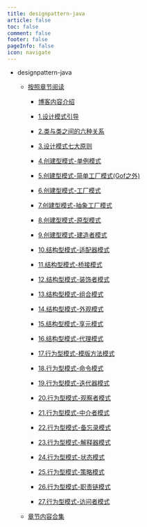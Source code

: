 ```yaml
---
title: designpattern-java
article: false
toc: false
comment: false
footer: false
pageInfo: false
icon: navigate
---
```


- designpattern-java

    - <a class="breadcrumb-link" target="_blank" href="shardings">按照章节阅读</a>


        - <a class="breadcrumb-link" target="_blank" href="shardings/designpattern-java-chapter-0.博客内容介绍.html">博客内容介绍</a>

        - <a class="breadcrumb-link" target="_blank" href="shardings/designpattern-java-chapter-1.设计模式引导.html">1.设计模式引导</a>

        - <a class="breadcrumb-link" target="_blank" href="shardings/designpattern-java-chapter-2.类与类之间的六种关系.html">2.类与类之间的六种关系</a>

        - <a class="breadcrumb-link" target="_blank" href="shardings/designpattern-java-chapter-3.设计模式七大原则.html">3.设计模式七大原则</a>

        - <a class="breadcrumb-link" target="_blank" href="shardings/designpattern-java-chapter-4.创建型模式-单例模式.html">4.创建型模式-单例模式</a>

        - <a class="breadcrumb-link" target="_blank" href="shardings/designpattern-java-chapter-5.创建型模式-简单工厂模式(Gof之外).html">5.创建型模式-简单工厂模式(Gof之外)</a>

        - <a class="breadcrumb-link" target="_blank" href="shardings/designpattern-java-chapter-6.创建型模式-工厂模式.html">6.创建型模式-工厂模式</a>

        - <a class="breadcrumb-link" target="_blank" href="shardings/designpattern-java-chapter-7.创建型模式-抽象工厂模式.html">7.创建型模式-抽象工厂模式</a>

        - <a class="breadcrumb-link" target="_blank" href="shardings/designpattern-java-chapter-8.创建型模式-原型模式.html">8.创建型模式-原型模式</a>

        - <a class="breadcrumb-link" target="_blank" href="shardings/designpattern-java-chapter-9.创建型模式-建造者模式.html">9.创建型模式-建造者模式</a>

        - <a class="breadcrumb-link" target="_blank" href="shardings/designpattern-java-chapter-10.结构型模式-适配器模式.html">10.结构型模式-适配器模式</a>

        - <a class="breadcrumb-link" target="_blank" href="shardings/designpattern-java-chapter-11.结构型模式-桥接模式.html">11.结构型模式-桥接模式</a>

        - <a class="breadcrumb-link" target="_blank" href="shardings/designpattern-java-chapter-12.结构型模式-装饰者模式.html">12.结构型模式-装饰者模式</a>

        - <a class="breadcrumb-link" target="_blank" href="shardings/designpattern-java-chapter-13.结构型模式-组合模式.html">13.结构型模式-组合模式</a>

        - <a class="breadcrumb-link" target="_blank" href="shardings/designpattern-java-chapter-14.结构型模式-外观模式.html">14.结构型模式-外观模式</a>

        - <a class="breadcrumb-link" target="_blank" href="shardings/designpattern-java-chapter-15.结构型模式-享元模式.html">15.结构型模式-享元模式</a>

        - <a class="breadcrumb-link" target="_blank" href="shardings/designpattern-java-chapter-16.结构型模式-代理模式.html">16.结构型模式-代理模式</a>

        - <a class="breadcrumb-link" target="_blank" href="shardings/designpattern-java-chapter-17.行为型模式-模版方法模式.html">17.行为型模式-模版方法模式</a>

        - <a class="breadcrumb-link" target="_blank" href="shardings/designpattern-java-chapter-18.行为型模式-命令模式.html">18.行为型模式-命令模式</a>

        - <a class="breadcrumb-link" target="_blank" href="shardings/designpattern-java-chapter-19.行为型模式-迭代器模式.html">19.行为型模式-迭代器模式</a>

        - <a class="breadcrumb-link" target="_blank" href="shardings/designpattern-java-chapter-20.行为型模式-观察者模式.html">20.行为型模式-观察者模式</a>

        - <a class="breadcrumb-link" target="_blank" href="shardings/designpattern-java-chapter-21.行为型模式-中介者模式.html">21.行为型模式-中介者模式</a>

        - <a class="breadcrumb-link" target="_blank" href="shardings/designpattern-java-chapter-22.行为型模式-备忘录模式.html">22.行为型模式-备忘录模式</a>

        - <a class="breadcrumb-link" target="_blank" href="shardings/designpattern-java-chapter-23.行为型模式-解释器模式.html">23.行为型模式-解释器模式</a>

        - <a class="breadcrumb-link" target="_blank" href="shardings/designpattern-java-chapter-24.行为型模式-状态模式.html">24.行为型模式-状态模式</a>

        - <a class="breadcrumb-link" target="_blank" href="shardings/designpattern-java-chapter-25.行为型模式-策略模式.html">25.行为型模式-策略模式</a>

        - <a class="breadcrumb-link" target="_blank" href="shardings/designpattern-java-chapter-26.行为型模式-职责链模式.html">26.行为型模式-职责链模式</a>

        - <a class="breadcrumb-link" target="_blank" href="shardings/designpattern-java-chapter-27.行为型模式-访问者模式.html">27.行为型模式-访问者模式</a>

    - <a class="breadcrumb-link" target="_blank" href="designpattern-java.html#intro">章节内容合集</a>
